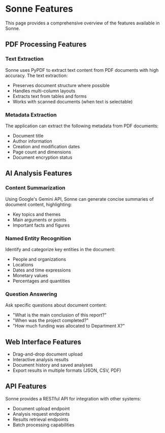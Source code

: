 # Sonne Features

This page provides a comprehensive overview of the features available in Sonne.

## PDF Processing Features

### Text Extraction

Sonne uses PyPDF to extract text content from PDF documents with high accuracy. The text extraction:

- Preserves document structure where possible
- Handles multi-column layouts
- Extracts text from tables and forms
- Works with scanned documents (when text is selectable)

### Metadata Extraction

The application can extract the following metadata from PDF documents:

- Document title
- Author information
- Creation and modification dates
- Page count and dimensions
- Document encryption status

## AI Analysis Features

### Content Summarization

Using Google's Gemini API, Sonne can generate concise summaries of document content, highlighting:

- Key topics and themes
- Main arguments or points
- Important facts and figures

### Named Entity Recognition

Identify and categorize key entities in the document:

- People and organizations
- Locations
- Dates and time expressions
- Monetary values
- Percentages and quantities

### Question Answering

Ask specific questions about document content:

- "What is the main conclusion of this report?"
- "When was the project completed?"
- "How much funding was allocated to Department X?"

## Web Interface Features

- Drag-and-drop document upload
- Interactive analysis results
- Document history and saved analyses
- Export results in multiple formats (JSON, CSV, PDF)

## API Features

Sonne provides a RESTful API for integration with other systems:

- Document upload endpoint
- Analysis request endpoints
- Results retrieval endpoints
- Batch processing capabilities